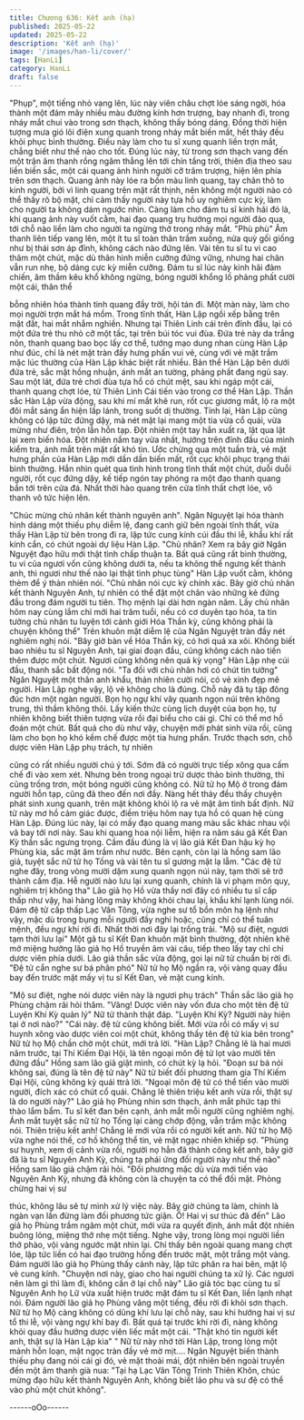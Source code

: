 ```yaml
---
title: Chương 636: Kết anh (hạ)
published: 2025-05-22
updated: 2025-05-22
description: 'Kết anh (hạ)'
image: '/images/han-li/cover/'
tags: [HanLi]
category: HanLi
draft: false
---
```


"Phụp", một tiếng nhỏ vang lên, lúc này viên châu chợt lóe sáng
ngời, hóa thành một đám mây nhiều màu đường kính hơn trượng,
bay nhanh đi, trong nháy mắt chui vào trong sơn thạch, không
thấy bóng dáng. Đồng thời hiện tượng mưa gió lôi điện xung
quanh trong nháy mắt biến mất, hết thảy đều khôi phục bình
thường.
Điều này làm cho tu sĩ xung quanh liền trợn mắt, chẳng biết như
thế nào cho tốt.
Đúng lúc này, từ trong sơn thạch vang đến một trận âm thanh
rồng ngâm thẳng lên tới chín tầng trời, thiên địa theo sau liền biến
sắc, một cái quang ảnh hình người cỡ trăm trượng, hiện lên phía
trên sơn thạch.
Quang ảnh này lóe ra bốn màu linh quang, tay chân thô to kinh
người, bởi vì linh quang trên mặt rất thịnh, nên không một người
nào có thể thấy rõ bộ mặt, chỉ cảm thấy người này tựa hồ uy
nghiêm cực kỳ, làm cho người ta không dám ngước nhìn. Càng
làm cho đám tu sĩ kinh hãi đó là, khi quang ảnh này vuốt cằm, hai
đạo quang trụ hướng mọi người đảo qua, tới chỗ nào liền làm cho
người ta ngừng thở trong nháy mắt.
"Phù phù" Âm thanh liên tiếp vang lên, một ít tu sĩ toàn thân trầm
xuống, nửa quỳ gối giống như bị thái sơn áp đỉnh, không cách
nào đứng lên.
Vài tên tu sĩ tu vi cao thâm một chút, mặc dù thân hình miễn
cưỡng đứng vững, nhưng hai chân vẫn run nhẹ, bộ dáng cực kỳ
miễn cưỡng.
Đám tu sĩ lúc này kinh hãi đảm chiến, âm thầm kêu khổ không
ngừng, bóng người khổng lồ phảng phất cười một cái, thân thể

bỗng nhiên hóa thành tinh quang đầy trời, hội tán đi.
Một màn này, làm cho mọi người trợn mắt há mồm. Trong tĩnh
thất, Hàn Lập ngồi xếp bằng trên mặt đất, hai mắt nhắm nghiền.
Nhưng tại Thiên Linh cái trên đỉnh đầu, lại có một đứa trẻ thu nhỏ
cỡ một tấc, tại trên búi tóc vui đùa.
Đứa trẻ này da trắng nõn, thanh quang bao bọc lấy cơ thể, tướng
mạo dung nhan cùng Hàn Lập như đúc, chỉ là nét mặt tràn đầy
hưng phấn vui vẻ, cùng với vẻ mặt trầm mặc lúc thường của Hàn
Lập khác biệt rất nhiều.
Bản thể Hàn Lập bên dưới đứa trẻ, sắc mặt hồng nhuận, ánh mắt
an tường, phảng phất đang ngủ say.
Sau một lát, đứa trẻ chơi đùa tựa hồ có chút mệt, sau khi ngáp
một cái, thanh quang chợt lóe, từ Thiên Linh Cái tiến vào trong cơ
thể Hàn Lập.
Thần sắc Hàn Lập vừa động, sau khi mí mắt khẽ run, rốt cục
giương mắt, lộ ra một đôi mắt sáng ẩn hiện lấp lánh, trong suốt dị
thường.
Tỉnh lại, Hàn Lập cũng không có lập tức đứng dậy, mà nét mặt lại
mang một tia vừa cổ quái, vừa mừng như điên, trộn lẫn hỗn tạp.
Đột nhiên một tay hắn xuất ra, lật qua lật lại xem biến hóa. Đột
nhiên nắm tay vừa nhất, hướng trên đỉnh đầu của mình kiểm tra,
ánh mắt trên mặt rất khó tin.
Ước chừng qua một tuần trà, vẻ mặt hưng phấn của Hàn Lập mới
dần dần biến mất, rốt cục khôi phục trạng thái bình thường.
Hắn nhìn quét qua tình hình trong tĩnh thất một chút, duỗi duỗi
người, rốt cục đứng dậy, kế tiếp ngón tay phóng ra một đạo thanh
quang bắn tới trên cửa đá.
Nhất thời hào quang trên cửa tĩnh thất chợt lóe, vô thanh vô tức
hiện lên.

"Chúc mừng chủ nhân kết thành nguyên anh".
Ngân Nguyệt lại hóa thành hình dáng một thiếu phụ diễm lệ, đang
canh giữ bên ngoài tĩnh thất, vừa thấy Hàn Lập từ bên trong đi ra,
lập tức cung kính cúi đầu thi lễ, khẩu khí rất kính cẩn, có chút
ngoài dự liệu Hàn Lập.
"Chủ nhân? Xem ra bây giờ Ngân Nguyệt đạo hữu mới thật tình
chấp thuận ta. Bất quá cũng rất bình thường, tu vi của ngươi vốn
cũng không dưới ta, nếu ta không thể ngưng kết thành anh, thì
ngươi như thế nào lại thật tình phục tùng" Hàn Lập vuốt cằm,
không thèm để ý thản nhiên nói.
"Chủ nhân nói cực kỳ chính xác. Bây giờ chủ nhân kết thành
Nguyên Anh, tự nhiên có thể đặt một chân vào những kẻ đứng
đầu trong đám người tu tiên. Thọ mệnh lại dài hơn ngàn năm. Lấy
chủ nhân hôm nay cùng lắm chỉ mới hai trăm tuổi, nếu có cơ
duyên tạo hóa, ta tin tưởng chủ nhân tu luyện tới cảnh giới Hóa
Thần kỳ, cũng không phải là chuyện không thể" Trên khuôn mặt
diễm lệ của Ngân Nguyệt tràn đầy nét nghiêm nghị nói.
"Bây giờ bàn về Hóa Thần kỳ, có hơi quá xa xôi. Không biết bao
nhiêu tu sĩ Nguyên Anh, tại giai đoạn đầu, cũng không cách nào
tiến thêm được một chút. Ngươi cũng không nên quá kỳ vọng"
Hàn Lập nhẹ cúi đầu, thanh sắc bất động nói.
"Ta đối với chủ nhân hơi có chút tin tưởng" Ngân Nguyệt một thân
anh khẩu, thản nhiên cười nói, có vẻ xinh đẹp mê người.
Hàn Lập nghe vậy, lộ vẻ không cho là đúng. Chỗ này đã tụ tập
đông đúc hơn một ngàn người.
Bọn họ ngự khí vây quanh ngọn núi trên không trung, thì thầm
không thôi. Lấy kiến thức cùng lịch duyệt của bọn họ, tự nhiên
không biết thiên tượng vừa rồi đại biểu cho cái gì. Chỉ có thể mơ
hồ đoán một chút. Bất quá cho dù như vậy, chuyện mới phát sinh
vừa rồi, cũng làm cho bọn họ khó kềm chế được một tia hưng
phấn.
Trước thạch sơn, chỗ dược viên Hàn Lập phụ trách, tự nhiên

cũng có rất nhiều người chú ý tới. Sớm đã có người trực tiếp
xông qua cấm chế đi vào xem xét.
Nhưng bên trong ngoại trừ dược thảo bình thường, thì cũng trống
trơn, một bóng người cũng không có.
Nữ tử họ Mộ ở trong đám người hỗn tạp, cũng đã theo đến nơi
đầy.
Nàng hết thảy đều thấy chuyện phát sinh xung quanh, trên mặt
không khỏi lộ ra vẻ mặt âm tình bất định. Nữ tử này mơ hồ cảm
giác được, điềm triệu hôm nay tựa hồ có quan hệ cùng Hàn Lập.
Đúng lúc này, lại có mấy đạo quang mang màu sắc khác nhau vội
vã bay tới nơi này. Sau khi quang hoa nội liễm, hiện ra năm sáu
gã Kết Đan Kỳ thần sắc ngưng trọng.
Cầm đầu đúng là vị lão giả Kết Đan hậu kỳ họ Phùng kia, sắc mặt
âm trầm như nước. Bên cạnh, còn lại là hồng sam lão giả, tuyệt
sắc nữ tử họ Tống và vài tên tu sĩ gương mặt lạ lẫm.
"Các đệ tử nghe đây, trong vòng mười dặm xung quanh ngọn núi
này, tạm thời sẽ trở thành cấm địa. Hễ người nào lưu lại xung
quanh, chính là vi phạm môn quy, nghiêm trị không tha" Lão giả
họ Hồ vừa thấy nơi đây có nhiều tu sĩ cấp thấp như vậy, hai hàng
lông mày không khỏi chau lại, khẩu khí lạnh lùng nói.
Đám đệ tử cấp thấp Lạc Vân Tông, vừa nghe sư tổ bổn môn hạ
lệnh như vậy, mặc dù trong bụng mỗi người đầy nghi hoặc, cũng
chỉ có thể tuân mệnh, đều ngự khí rời đi. Nhất thời nơi đây lại
trống trải.
"Mộ sư điệt, ngươi tạm thời lưu lại" Một gã tu sĩ Kết Đan khuôn
mặt bình thường, đột nhiên khẽ mở miệng hướng lão giả họ Hồ
truyền âm vài câu, tiếp theo lấy tay chỉ chỉ dược viên phía dưới.
Lão giả thần sắc vừa động, gọi lại nữ tử chuẩn bị rời đi.
"Đệ tử cẩn nghe sư bá phân phó" Nữ tử họ Mộ ngẩn ra, vội vàng
quay đầu bay đến trước mặt mấy vị tu sĩ Kết Đan, vẻ mặt cung
kính.

"Mộ sư điệt, nghe nói dược viên này là ngươi phụ trách" Thần sắc
lão giả họ Phùng chậm rãi hỏi thăm.
"Vâng! Dược viên này vốn đưa cho một tên đệ tử Luyện Khí Kỳ
quản lý" Nữ tử thành thật đáp.
"Luyện Khí Kỳ? Người này hiện tại ở nơi nào?"
"Cái này. đệ tử cũng không biết. Mới vừa rồi có mấy vị sư huynh
xông vào dược viên coi một chút, không thấy tên đệ tử kia bên
trong" Nữ tử họ Mộ chần chờ một chút, mới trả lời.
"Hàn Lập? Chẳng lẽ là hai mươi năm trước, tại Thí Kiếm Đại Hội,
là tên ngoại môn đệ tử lọt vào mười tên đứng đầu" Hồng sam lão
giả giật mình, có chút kỳ lạ hỏi.
"Đoạn sư bá nói không sai, đúng là tên đệ tử này" Nữ tử biết đối
phương tham gia Thí Kiếm Đại Hội, cũng không kỳ quái ttrả lời.
"Ngoại môn đệ tử có thể tiến vào mười người, đích xác có chút cổ
quái. Chẳng lẽ thiên triệu kết anh vừa rồi, thật sự là do người
này?" Lão giả họ Phùng nhìn sơn thạch, ánh mắt phức tạp thì
thào lẩm bẩm. Tu sĩ kết đan bên cạnh, ánh mắt mỗi người cũng
nghiêm nghị.
Ánh mắt tuyệt sắc nữ tử họ Tống lại càng chớp động, vẫn trầm
mặc không nói.
Thiên triệu kết anh! Chẳng lẽ mới vừa rồi có người kết anh.
Nữ tử họ Mộ vừa nghe nói thế, cơ hồ không thể tin, vẻ mặt ngạc
nhiên khiếp sợ.
"Phùng sư huynh, xem dị cảnh vừa rồi, người nọ hẳn đã thành
công kết anh, bây giờ đã là tu sĩ Nguyên Anh Kỳ, chúng ta phái
ứng đối người này như thế nào" Hồng sam lão giả chậm rãi hỏi.
"Đối phương mặc dù vừa mới tiến vào Nguyên Anh Kỳ, nhưng đã
không còn là chuyện ta có thể đối mặt. Phỏng chừng hai vị sư

thúc, không lâu sẽ tự mình xử lý việc này. Bây giờ chúng ta làm,
chính là ngàn vạn lần đừng làm đối phương tức giận. Ồ! Hai vị sư
thúc đã đến" Lão giả họ Phùng trầm ngâm một chút, mới vừa ra
quyết định, ánh mắt đột nhiên buông lỏng, miệng thở nhẹ một
tiếng.
Nghe vậy, trong lòng mọi người liền thở phào, vội vàng ngước
mặt nhìn lại.
Chỉ thấy bên ngoài quang mang chợt lóe, lập tức liền có hai đạo
trường hồng đến trước mặt, một trắng một vàng.
Đám người lão giả họ Phùng thấy cảnh này, lập tức phân ra hai
bên, mặt lộ vẻ cung kính.
"Chuyện nơi này, giao cho hai người chúng ta xử lý. Các ngươi
nên làm gì thì làm đi, không cần ở lại chỗ này" Lão giả tóc bạc
cùng tu sĩ Nguyên Anh họ Lữ vừa xuất hiện trước mặt đám tu sĩ
Kết Đan, liền lạnh nhạt nói.
Đám người lão giả họ Phùng vâng một tiếng, đều rời đi khỏi sơn
thạch.
Nữ tử họ Mộ càng không có dũng khí lưu lại chỗ này, sau khi
hướng hai vị sư tổ thi lễ, vội vàng ngự khí bay đi. Bất quá tại
trước khi rời đi, nàng không khỏi quay đầu hướng dược viên liếc
mắt một cái.
"Thật khó tin người kết anh, thật sự là Hàn Lập kia" " Nữ tử này
nhớ tời Hàn Lập, trong lòng một mảnh hỗn loạn, mặt ngọc tràn
đầy vẻ mờ mịt….
Ngân Nguyệt biến thành thiếu phụ đang nói cái gì đó, vẻ mặt thoải
mái, đột nhiên bên ngoài truyền đến một âm thanh già nua:
"Tại hạ Lạc Vân Tông Trình Thiên Khôn, chúc mừng đạo hữu kết
thành Nguyên Anh, không biết lão phu và sư đệ có thể vào phủ
một chút không".

------oOo------
